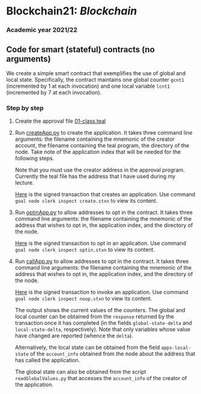 # Blockchain21: *Blockchain* #
### Academic year 2021/22 ###

## Code for smart (stateful) contracts (no arguments) ##

We create a simple smart contract that exemplifies the use of global and local state.
Specifically, the contract maintains one global counter ```gcnt1``` (incremented by 1 at each invocation)
and one local variable ```lcnt1``` (incremented by 7 at each invocation).

### Step by step ###

1. Create the approval file [01-class.teal](01-class.teal)
2. Run [createApp.py](createApp.py) to create the application.
    It takes three command line arguments: the filename containing the mnemonic of the creator account,
        the filename containing the teal program, the directory of the node.
    Take note of the application index that will be needed for the following steps.

    Note that you must use the creator address in the approval program. Currently the teal file  has the address
    that I have used during my lecture.

    [Here](./TX/create.stxn) is the signed transaction that creates an application.
    Use command ```goal node clerk inspect create.stxn``` to view its content.

2. Run [optinApp.py](optinApp.py) to allow addresses to opt in the contract. 
    It takes three command line arguments: the filename containing the mnemonic of the address
    that wishes to opt in, the application index, and the directory of the node.

    [Here](./TX/optin.stxn) is the signed transaction to opt in an application.
    Use command ```goal node clerk inspect optin.stxn``` to view its content.
    
3. Run [callApp.py](callApp.py) to allow addresses to opt in the contract. 
    It takes three command line arguments: the filename containing the mnemonic of the address
    that wishes to opt in, the application index, and the directory of the node.
    
    [Here](./TX/noop.stxn) is the signed transaction to invoke an application.
    Use command ```goal node clerk inspect noop.stxn``` to view its content.

    The output shows the current values of the counters.
    The global and local counter can be obtained from the ```response``` returned by the transaction once it 
    has completed (in the fields ```global-state-delta``` and ```local-state-delta```, respectively).
    Note that only variables whose value have changed are reported (whence the ```delta```).

    Alternatively, the local state can be obtained from the field ```apps-local-state``` of the 
    ```account_info``` obtained from the node about the address that has called the application.

    The global state can also be obtained from the script ```readGlobalValues.py``` that accesses 
    the ```account_info``` of the creator of the application.
